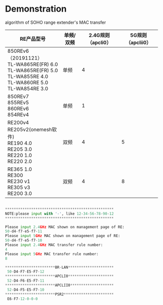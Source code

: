 # Demonstration
 algorithm of SOHO range extender's MAC transfer

| RE产品型号                                                   | 单频/双频 | 2.4G规则（apcli0） | 5G规则（apclii0） |
| ------------------------------------------------------------ | --------- | ------------------ | ----------------- |
| 850REv6（20191121）<br/>TL-WA865RE(FR) 6.0<br/>TL-WA865RE(FR) 5.0<br/>TL-WA855RE 4.0<br/>TL-WA860RE 5.0<br/>TL-WA854RE 3.0 | 单频      | 4                  |                   |
| 850REv7<br/>855REv5<br/>860REv6<br/>854REv4                  | 单频      | 1                  |                   |
| RE200v4<br/>RE205v2(onemesh软件)<br/>RE190 4.0<br/>RE205 3.0<br/>RE220 1.0<br/>RE220 2.0 | 双频      | 4                  | 5                 |
| RE365 1.0<br/>RE300<br/>RE230 v1<br/>RE305 v3<br/>RE200 3.0  | 双频      | 4                  | 8                 |





```python

**************************************************
NOTE:please input with '-', like 12-34-56-78-90-12
**************************************************

Please input 2.4GHz MAC shown on management page of RE:
50-d4-f7-e5-f7-11
Please input 5GHz MAC shown on management page of RE:
50-d4-f7-e5-f7-10
Please input 2.4GHz MAC transfer rule number:
4
Please input 5GHz MAC transfer rule number:
8

***********************BR-LAN*********************
 50-D4-F7-E5-F7-12
***********************APCLI0*********************
 52-D4-F6-E5-F7-11
***********************APCLII0********************
 52-D4-F5-E5-F7-10
***********************PSR2***********************
 E6-F7-12-0-0-0

```

